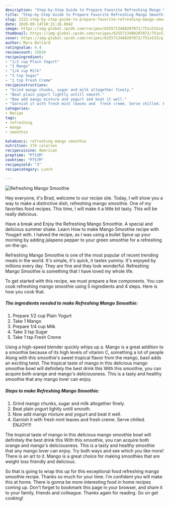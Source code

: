 ```yaml
---
description: "Step-by-Step Guide to Prepare Favorite Refreshing Mango Smoothie"
title: "Step-by-Step Guide to Prepare Favorite Refreshing Mango Smoothie"
slug: 2222-step-by-step-guide-to-prepare-favorite-refreshing-mango-smoothie
date: 2020-09-14T10:31:26.694Z
image: https://img-global.cpcdn.com/recipes/6255713488207872/751x532cq70/refreshing-mango-smoothie-recipe-main-photo.jpg
thumbnail: https://img-global.cpcdn.com/recipes/6255713488207872/751x532cq70/refreshing-mango-smoothie-recipe-main-photo.jpg
cover: https://img-global.cpcdn.com/recipes/6255713488207872/751x532cq70/refreshing-mango-smoothie-recipe-main-photo.jpg
author: Myra Ballard
ratingvalue: 4.4
reviewcount: 32634
recipeingredient:
- "1/2 cup Plain Yogurt"
- "1 Mango"
- "1/4 cup Milk"
- "3 tsp Sugar"
- "1 tsp Fresh Creme"
recipeinstructions:
- "Grind mango chunks, sugar and milk altogether finely."
- "Beat plain yogurt lightly untill smooth."
- "Now add mango mixture and yogurt and beat it well."
- "Garnish it with fresh mint leaves and  fresh creme. Serve chilled. ENJOY!!!"
categories:
- Recipe
tags:
- refreshing
- mango
- smoothie

katakunci: refreshing mango smoothie 
nutrition: 274 calories
recipecuisine: American
preptime: "PT15M"
cooktime: "PT57M"
recipeyield: "3"
recipecategory: Lunch

---
```



![Refreshing Mango Smoothie](https://img-global.cpcdn.com/recipes/6255713488207872/751x532cq70/refreshing-mango-smoothie-recipe-main-photo.jpg)

Hey everyone, it's Brad, welcome to our recipe site. Today, I will show you a way to make a distinctive dish, refreshing mango smoothie. One of my favorites food recipes. This time, I will make it a little bit tasty. This will be really delicious.

Have a break and Enjoy the Refreshing Mango Smoothie. A special and delicious summer shake. Learn How to make Mango Smoothie recipe with Yougart with. I halved the recipe, as I was using a bullet Spice up your morning by adding jalapeno pepper to your green smoothie for a refreshing on-the-go.

Refreshing Mango Smoothie is one of the most popular of recent trending meals in the world. It's simple, it's quick, it tastes yummy. It's enjoyed by millions every day. They are fine and they look wonderful. Refreshing Mango Smoothie is something that I have loved my whole life.


To get started with this recipe, we must prepare a few components. You can cook refreshing mango smoothie using 5 ingredients and 4 steps. Here is how you cook that.

<!--inarticleads1-->

##### The ingredients needed to make Refreshing Mango Smoothie:

1. Prepare 1/2 cup Plain Yogurt
1. Take 1 Mango
1. Prepare 1/4 cup Milk
1. Take 3 tsp Sugar
1. Take 1 tsp Fresh Creme


Using a high-speed blender quickly whips up a. Mango is a great addition to a smoothie because of its high levels of vitamin C, something a lot of people Along with this smoothie&#39;s sweet tropical flavor from the mango, basil adds an exciting twist. The tropical taste of mango in this delicious mango smoothie bowl will definitely the best drink this With this smoothie, you can acquire both orange and mango&#39;s deliciousness. This is a tasty and healthy smoothie that any mango lover can enjoy. 

<!--inarticleads2-->

##### Steps to make Refreshing Mango Smoothie:

1. Grind mango chunks, sugar and milk altogether finely.
1. Beat plain yogurt lightly untill smooth.
1. Now add mango mixture and yogurt and beat it well.
1. Garnish it with fresh mint leaves and  fresh creme. Serve chilled. ENJOY!!!


The tropical taste of mango in this delicious mango smoothie bowl will definitely the best drink this With this smoothie, you can acquire both orange and mango&#39;s deliciousness. This is a tasty and healthy smoothie that any mango lover can enjoy. Try both ways and see which you like more! There is an art to it. Mango is a great choice for making smoothies that are weight loss friendly and delicious. 

So that is going to wrap this up for this exceptional food refreshing mango smoothie recipe. Thanks so much for your time. I'm confident you will make this at home. There is gonna be more interesting food in home recipes coming up. Don't forget to bookmark this page in your browser, and share it to your family, friends and colleague. Thanks again for reading. Go on get cooking!
